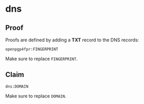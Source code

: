 # dns

## Proof

Proofs are defined by adding a **TXT** record to the DNS records:

```
openpgp4fpr:FINGERPRINT
```

Make sure to replace `FINGERPRINT`.

## Claim

```
dns:DOMAIN
```

Make sure to replace `DOMAIN`.
